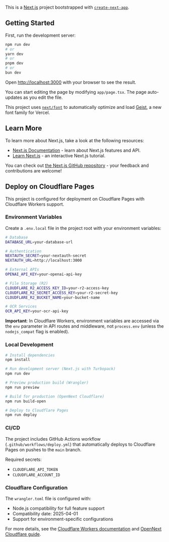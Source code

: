 This is a [Next.js](https://nextjs.org) project bootstrapped with [`create-next-app`](https://nextjs.org/docs/app/api-reference/cli/create-next-app).

## Getting Started

First, run the development server:

```bash
npm run dev
# or
yarn dev
# or
pnpm dev
# or
bun dev
```

Open [http://localhost:3000](http://localhost:3000) with your browser to see the result.

You can start editing the page by modifying `app/page.tsx`. The page auto-updates as you edit the file.

This project uses [`next/font`](https://nextjs.org/docs/app/building-your-application/optimizing/fonts) to automatically optimize and load [Geist](https://vercel.com/font), a new font family for Vercel.

## Learn More

To learn more about Next.js, take a look at the following resources:

- [Next.js Documentation](https://nextjs.org/docs) - learn about Next.js features and API.
- [Learn Next.js](https://nextjs.org/learn) - an interactive Next.js tutorial.

You can check out [the Next.js GitHub repository](https://github.com/vercel/next.js) - your feedback and contributions are welcome!

## Deploy on Cloudflare Pages

This project is configured for deployment on Cloudflare Pages with Cloudflare Workers support.

### Environment Variables

Create a `.env.local` file in the project root with your environment variables:

```bash
# Database
DATABASE_URL=your-database-url

# Authentication
NEXTAUTH_SECRET=your-nextauth-secret
NEXTAUTH_URL=http://localhost:3000

# External APIs
OPENAI_API_KEY=your-openai-api-key

# File Storage (R2)
CLOUDFLARE_R2_ACCESS_KEY_ID=your-r2-access-key
CLOUDFLARE_R2_SECRET_ACCESS_KEY=your-r2-secret-key
CLOUDFLARE_R2_BUCKET_NAME=your-bucket-name

# OCR Services
OCR_API_KEY=your-ocr-api-key
```

**Important**: In Cloudflare Workers, environment variables are accessed via the `env` parameter in API routes and middleware, not `process.env` (unless the `nodejs_compat` flag is enabled).

### Local Development

```bash
# Install dependencies
npm install

# Run development server (Next.js with Turbopack)
npm run dev

# Preview production build (Wrangler)
npm run preview

# Build for production (OpenNext Cloudflare)
npm run build-open

# Deploy to Cloudflare Pages
npm run deploy
```

### CI/CD

The project includes GitHub Actions workflow (`.github/workflows/deploy.yml`) that automatically deploys to Cloudflare Pages on pushes to the `main` branch.

Required secrets:
- `CLOUDFLARE_API_TOKEN`
- `CLOUDFLARE_ACCOUNT_ID`

### Cloudflare Configuration

The `wrangler.toml` file is configured with:
- Node.js compatibility for full feature support
- Compatibility date: 2025-04-01
- Support for environment-specific configurations

For more details, see the [Cloudflare Workers documentation](https://developers.cloudflare.com/workers/) and [OpenNext Cloudflare guide](https://opennext.js.org/cloudflare).
